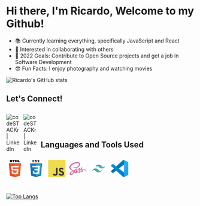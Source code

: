 # __Hi there, I'm Ricardo, Welcome to my Github!__
- 📚 Currently learning everything, specifically JavaScript and React
- 🤝 Interested in collaborating with others
- 🎯 2022 Goals: Contribute to Open Source projects and get a job in Software Development
- 😎 Fun Facts: I enjoy photography and watching movies 

![Ricardo's GitHub stats](https://github-readme-stats.vercel.app/api?username=ricardonyc&hide=prs,stars,issues&theme=radical&show_icons=true)

 
## Let's Connect!

[<img align="left" alt="codeSTACKr | LinkedIn" width="36px" style='padding: 10px 10px 0 0' src="https://cdn2.iconfinder.com/data/icons/social-media-2285/512/1_Linkedin_unofficial_colored_svg-1024.png"/>](https://www.linkedin.com/in/ricardo67/)
[<img align="left" alt="codeSTACKr | LinkedIn" width="36px" style='padding: 10px 10px 0 0' src="https://cdn0.iconfinder.com/data/icons/social-circle-3/72/Codepen-512.png" />](https://codepen.io/nycrick)

<br>
<br>
<br>

## Languages and Tools Used
<img align="left" alt="HTML5" width="46px" style='padding: 10px 10px 0 0' src="https://raw.githubusercontent.com/github/explore/80688e429a7d4ef2fca1e82350fe8e3517d3494d/topics/html/html.png" />
<img align="left" alt="CSS3" width="46px" style='padding: 10px 10px 0 0' src="https://raw.githubusercontent.com/github/explore/80688e429a7d4ef2fca1e82350fe8e3517d3494d/topics/css/css.png" />
<img align="left" alt="JavaScript" width="46px" style='padding: 10px 10px 0 0' src="https://raw.githubusercontent.com/github/explore/80688e429a7d4ef2fca1e82350fe8e3517d3494d/topics/javascript/javascript.png" />
<img align="left" alt="Sass" width="46px" style='padding: 10px 10px 0 0' src="https://raw.githubusercontent.com/github/explore/80688e429a7d4ef2fca1e82350fe8e3517d3494d/topics/sass/sass.png" />
<img align="left" alt="Visual Studio Code" width="46px" style='padding: 10px 10px 0 0' src="https://raw.githubusercontent.com/github/explore/80688e429a7d4ef2fca1e82350fe8e3517d3494d/topics/tailwind/tailwind.png" />
<img align="left" alt="Visual Studio Code" width="46px" style='padding: 10px 10px 0 0' src="https://raw.githubusercontent.com/github/explore/80688e429a7d4ef2fca1e82350fe8e3517d3494d/topics/visual-studio-code/visual-studio-code.png" />

 

<br>
<br>
<br>
<br>
<br>


[![Top Langs](https://github-readme-stats.vercel.app/api/top-langs/?username=ricardonyc&layout=compact&theme=radical)](https://github.com/ricardonyc/github-readme-stats)

